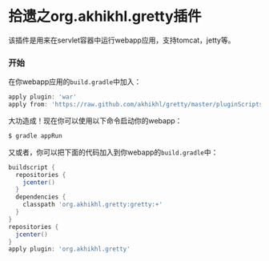 拾遗之org.akhikhl.gretty插件
=============================
该插件是用来在servlet容器中运行webapp应用，支持tomcat，jetty等。

### 开始
在你webapp应用的`build.gradle`中加入：
```gradle
apply plugin: 'war'
apply from: 'https://raw.github.com/akhikhl/gretty/master/pluginScripts/gretty.plugin'
```
大功造成！现在你可以使用以下命令启动你的webapp：
```powershell
$ gradle appRun
```
又或者，你可以把下面的代码加入到你webapp的`build.gradle`中：
```gradle
buildscript {
  repositories {
    jcenter()
  }
  dependencies {
    classpath 'org.akhikhl.gretty:gretty:+'
  }
}
repositories {
  jcenter()
}
apply plugin: 'org.akhikhl.gretty'
```
